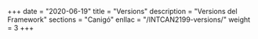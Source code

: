 +++
date        = "2020-06-19"
title       = "Versions"
description = "Versions del Framework"
sections    = "Canigó"
enllac		= "/INTCAN2199-versions/"
weight		= 3
+++
